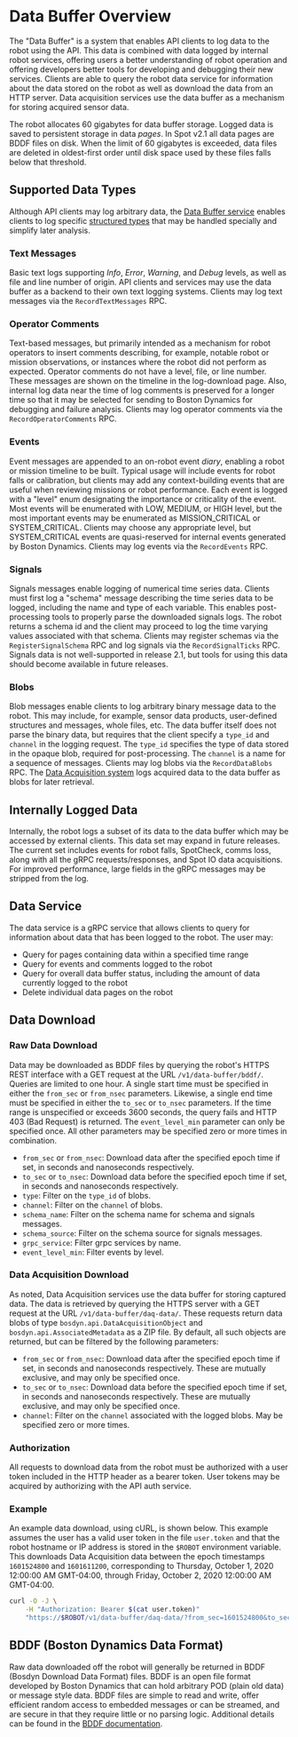 <!--
Copyright (c) 2023 Boston Dynamics, Inc.  All rights reserved.

Downloading, reproducing, distributing or otherwise using the SDK Software
is subject to the terms and conditions of the Boston Dynamics Software
Development Kit License (20191101-BDSDK-SL).
-->

# Data Buffer Overview

The "Data Buffer" is a system that enables API clients to log data to the robot using the API. This data is combined with data logged by internal robot services, offering users a better understanding of robot operation and offering developers better tools for developing and debugging their new services. Clients are able to query the robot data service for information about the data stored on the robot as well as download the data from an HTTP server. Data acquisition services use the data buffer as a mechanism for storing acquired sensor data.

The robot allocates 60 gigabytes for data buffer storage. Logged data is saved to persistent storage in data _pages_. In Spot v2.1 all data pages are BDDF files on disk. When the limit of 60 gigabytes is exceeded, data files are deleted in oldest-first order until disk space used by these files falls below that threshold.

## Supported Data Types

Although API clients may log arbitrary data, the [Data Buffer service](../../protos/bosdyn/api/data_buffer_service.proto) enables clients to log specific [structured types](../../protos/bosdyn/api/data_buffer.proto) that may be handled specially and simplify later analysis.

### Text Messages

Basic text logs supporting _Info_, _Error_, _Warning_, and _Debug_ levels, as well as file and line number of origin. API clients and services may use the data buffer as a backend to their own text logging systems. Clients may log text messages via the `RecordTextMessages` RPC.

### Operator Comments

Text-based messages, but primarily intended as a mechanism for robot operators to insert comments describing, for example, notable robot or mission observations, or instances where the robot did not perform as expected. Operator comments do not have a level, file, or line number. These messages are shown on the timeline in the log-download page. Also, internal log data near the time of log comments is preserved for a longer time so that it may be selected for sending to Boston Dynamics for debugging and failure analysis. Clients may log operator comments via the `RecordOperatorComments` RPC.

### Events

Event messages are appended to an on-robot event _diary_, enabling a robot or mission timeline to be built. Typical usage will include events for robot falls or calibration, but clients may add any context-building events that are useful when reviewing missions or robot performance. Each event is logged with a "level" enum designating the importance or criticality of the event. Most events will be enumerated with LOW, MEDIUM, or HIGH level, but the most important events may be enumerated as MISSION_CRITICAL or SYSTEM_CRITICAL. Clients may choose any appropriate level, but SYSTEM_CRITICAL events are quasi-reserved for internal events generated by Boston Dynamics. Clients may log events via the `RecordEvents` RPC.

### Signals

Signals messages enable logging of numerical time series data. Clients must first log a "schema" message describing the time series data to be logged, including the name and type of each variable. This enables post-processing tools to properly parse the downloaded signals logs. The robot returns a schema id and the client may proceed to log the time varying values associated with that schema. Clients may register schemas via the `RegisterSignalSchema` RPC and log signals via the `RecordSignalTicks` RPC. Signals data is not well-supported in release 2.1, but tools for using this data should become available in future releases.

### Blobs

Blob messages enable clients to log arbitrary binary message data to the robot. This may include, for example, sensor data products, user-defined structures and messages, whole files, etc. The data buffer itself does not parse the binary data, but requires that the client specify a `type_id` and `channel` in the logging request. The `type_id` specifies the type of data stored in the opaque blob, required for post-processing. The `channel` is a name for a sequence of messages. Clients may log blobs via the `RecordDataBlobs` RPC. The [Data Acquisition system](./data_acquisition_overview.md) logs acquired data to the data buffer as blobs for later retrieval.

## Internally Logged Data

Internally, the robot logs a subset of its data to the data buffer which may be accessed by external clients. This data set may expand in future releases. The current set includes events for robot falls, SpotCheck, comms loss, along with all the gRPC requests/responses, and Spot IO data acquisitions. For improved performance, large fields in the gRPC messages may be stripped from the log.

## Data Service

The data service is a gRPC service that allows clients to query for information about data that has been logged to the robot. The user may:

- Query for pages containing data within a specified time range
- Query for events and comments logged to the robot
- Query for overall data buffer status, including the amount of data currently logged to the robot
- Delete individual data pages on the robot

## Data Download

### Raw Data Download

Data may be downloaded as BDDF files by querying the robot's HTTPS REST interface with a GET request at the URL `/v1/data-buffer/bddf/`. Queries are limited to one hour. A single start time must be specified in either the `from_sec` or `from_nsec` parameters. Likewise, a single end time must be specified in either the `to_sec` or `to_nsec` parameters. If the time range is unspecified or exceeds 3600 seconds, the query fails and HTTP 403 (Bad Request) is returned. The `event_level_min` parameter can only be specified once. All other parameters may be specified zero or more times in combination.

- `from_sec` or `from_nsec`: Download data after the specified epoch time if set, in seconds and nanoseconds respectively.
- `to_sec` or `to_nsec`: Download data before the specified epoch time if set, in seconds and nanoseconds respectively.
- `type`: Filter on the `type_id` of blobs.
- `channel`: Filter on the `channel` of blobs.
- `schema_name`: Filter on the schema name for schema and signals messages.
- `schema_source`: Filter on the schema source for signals messages.
- `grpc_service`: Filter grpc services by name.
- `event_level_min`: Filter events by level.

### Data Acquisition Download

As noted, Data Acquisition services use the data buffer for storing captured data. The data is retrieved by querying the HTTPS server with a GET request at the URL `/v1/data-buffer/daq-data/`. These requests return data blobs of type `bosdyn.api.DataAcquisitionObject` and `bosdyn.api.AssociatedMetadata` as a ZIP file. By default, all such objects are returned, but can be filtered by the following parameters:

- `from_sec` or `from_nsec`: Download data after the specified epoch time if set, in seconds and nanoseconds respectively. These are mutually exclusive, and may only be specified once.
- `to_sec` or `to_nsec`: Download data before the specified epoch time if set, in seconds and nanoseconds respectively. These are mutually exclusive, and may only be specified once.
- `channel`: Filter on the `channel` associated with the logged blobs. May be specified zero or more times.

### Authorization

All requests to download data from the robot must be authorized with a user token included in the HTTP header as a bearer token. User tokens may be acquired by authorizing with the API auth service.

### Example

An example data download, using cURL, is shown below. This example assumes the user has a valid user token in the file `user.token` and that the robot hostname or IP address is stored in the `$ROBOT` environment variable. This downloads Data Acquisition data between the epoch timestamps `1601524800` and `1601611200`, corresponding to Thursday, October 1, 2020 12:00:00 AM GMT-04:00, through Friday, October 2, 2020 12:00:00 AM GMT-04:00.

```bash
curl -O -J \
    -H "Authorization: Bearer $(cat user.token)"
    "https://$ROBOT/v1/data-buffer/daq-data/?from_sec=1601524800&to_sec=1601611200"
```

## BDDF (Boston Dynamics Data Format)

Raw data downloaded off the robot will generally be returned in BDDF (Bosdyn Download Data Format) files. BDDF is an open file format developed by Boston Dynamics that can hold arbitrary POD (plain old data) or message style data. BDDF files are simple to read and write, offer efficient random access to embedded messages or can be streamed, and are secure in that they require little or no parsing logic. Additional details can be found in the [BDDF documentation](./bddf.md).
